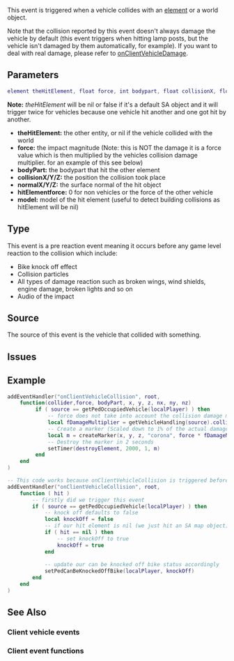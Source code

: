 This event is triggered when a vehicle collides with an [element](/docs/element.md "wikilink") or a world object.

Note that the collision reported by this event doesn't always damage the vehicle by default (this event triggers when hitting lamp posts, but the vehicle isn't damaged by them automatically, for example). If you want to deal with real damage, please refer to [onClientVehicleDamage](/docs/onClientVehicleDamage.md "wikilink").

Parameters
----------

``` lua
element theHitElement, float force, int bodypart, float collisionX, float collisionY, float collisionZ, float normalX, float normalY, float normalZ, float hitElementForce, int model
```

**Note:** *theHitElement* will be nil or false if it's a default SA object and it will trigger twice for vehicles because one vehicle hit another and one got hit by another.

-   **theHitElement:** the other entity, or nil if the vehicle collided with the world
-   **force:** the impact magnitude (Note: this is NOT the damage it is a force value which is then multiplied by the vehicles collision damage multiplier. for an example of this see below)
-   **bodyPart:** the bodypart that hit the other element
-   **collisionX/Y/Z:** the position the collision took place
-   **normalX/Y/Z:** the surface normal of the hit object
-   **hitElementforce:** 0 for non vehicles or the force of the other vehicle
-   **model:** model of the hit element (useful to detect building collisions as hitElement will be nil)

Type
----

This event is a pre reaction event meaning it occurs before any game level reaction to the collision which include:

-   Bike knock off effect
-   Collision particles
-   All types of damage reaction such as broken wings, wind shields, engine damage, broken lights and so on
-   Audio of the impact

Source
------

The source of this event is the vehicle that collided with something.

Issues
------

Example
-------

``` lua
addEventHandler("onClientVehicleCollision", root,
    function(collider,force, bodyPart, x, y, z, nx, ny, nz)
         if ( source == getPedOccupiedVehicle(localPlayer) ) then
             -- force does not take into account the collision damage multiplier (this is what makes heavy vehicles take less damage than banshees for instance) so take that into account to get the damage dealt
             local fDamageMultiplier = getVehicleHandling(source).collisionDamageMultiplier
             -- Create a marker (Scaled down to 1% of the actual damage otherwise we will get huge markers)
             local m = createMarker(x, y, z, "corona", force * fDamageMultiplier * 0.01, 0, 9, 231)
             -- Destroy the marker in 2 seconds
             setTimer(destroyElement, 2000, 1, m)
         end
    end
)
```

``` lua
-- This code works because onClientVehicleCollision is triggered before any SA reaction to the collision, therefore we can update the knocked off bike status just before the collision and stop the falling off effect happening :)
addEventHandler("onClientVehicleCollision", root,
    function ( hit ) 
        -- firstly did we trigger this event
        if ( source == getPedOccupiedVehicle(localPlayer) ) then
            -- knock off defaults to false
            local knockOff = false 
            -- if our hit element is nil (we just hit an SA map object)
            if ( hit == nil ) then 
                -- set knockOff to true 
                knockOff = true 
            end 
  
            -- update our can be knocked off bike status accordingly
            setPedCanBeKnockedOffBike(localPlayer, knockOff) 
        end
    end
)
```

See Also
--------

### Client vehicle events

### Client event functions
